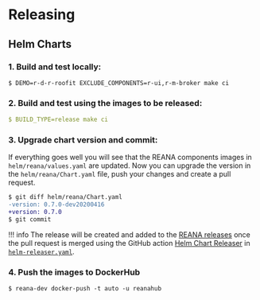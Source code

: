 # Releasing

## Helm Charts

### 1. Build and test locally:

```console
$ DEMO=r-d-r-roofit EXCLUDE_COMPONENTS=r-ui,r-m-broker make ci
```

### 2. Build and test using the images to be released:

```yaml
$ BUILD_TYPE=release make ci
```

### 3. Upgrade chart version and commit:

If everything goes well you will see that the REANA components images in `helm/reana/values.yaml` are updated. Now you can upgrade the version in the `helm/reana/Chart.yaml` file, push your changes and create a pull request.

```diff
$ git diff helm/reana/Chart.yaml
-version: 0.7.0-dev20200416
+version: 0.7.0
$ git commit
```

!!! info
    The release will be created and added to the [REANA releases](https://github.com/reanahub/reana/releases) once the pull request is merged using the GitHub action [Helm Chart Releaser](https://github.com/marketplace/actions/helm-chart-releaser) in [`helm-releaser.yaml`](https://github.com/reanahub/reana/blob/master/.github/workflows/helm-releaser.yaml).

### 4. Push the images to DockerHub

```console
$ reana-dev docker-push -t auto -u reanahub
```
